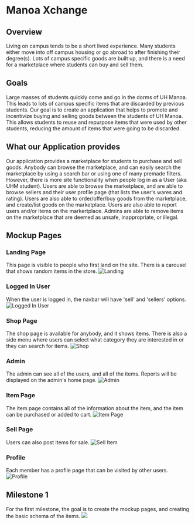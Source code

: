 # Manoa Xchange
## Overview

Living on campus tends to be a short lived experience. Many students either move into off campus housing or go abroad to after finishing their degree(s). Lots of campus specific goods are built up, and there is a need for a marketplace where students can buy and sell them.

## Goals

Large masses of students quickly come and go in the dorms of UH Manoa. This leads to lots of campus specific items that are discarded by previous students. Our goal is to create an application that helps to promote and incentivize buying and selling goods between the students of UH Manoa. This allows students to reuse and repurpose items that were used by other students, reducing the amount of items that were going to be discarded. 

## What our Application provides

Our application provides a marketplace for students to purchase and sell goods. Anybody can browse the marketplace, and can easily search the marketplace by using a search bar or using one of many premade filters. However, there is more site functionality when people log in as a User (aka UHM student). Users are able to browse the marketplace, and are able to browse sellers and their user profile page (that lists the user's wares and rating). Users are also able to order/offer/buy goods from the marketplace, and create/list goods on the marketplace. Users are also able to report users and/or items on the markertplace. Admins are able to remove items on the marketplace that are deemed as unsafe, inappropriate, or illegal.

## Mockup Pages

### Landing Page
This page is visible to people who first land on the site. There is a carousel that shows random items in the store.
![Landing](images/landing.png)
### Logged In User
When the user is logged in, the navbar will have 'sell' and 'sellers' options.
![Logged In User](images/logged-in-user.png)
### Shop Page
The shop page is available for anybody, and it shows items. There is also a side menu where users can select what category they are interested in or they can search for items.
![Shop](images/shop.png)
### Admin
The admin can see all of the users, and all of the items. Reports will be displayed on the admin's home page.
![Admin](images/admin.png)
### Item Page
The item page contains all of the information about the item, and the item can be purchased or added to cart.
![Item Page](images/item_page.png)
### Sell Page
Users can also post items for sale.
![Sell Item](images/sell_page.png)
### Profile
Each member has a profile page that can be visited by other users.
![Profile](images/user_profile.png)

## Milestone 1
For the first milestone, the goal is to create the mockup pages, and creating the basic schema of the items.
![](images/milestone1-11092022.png)